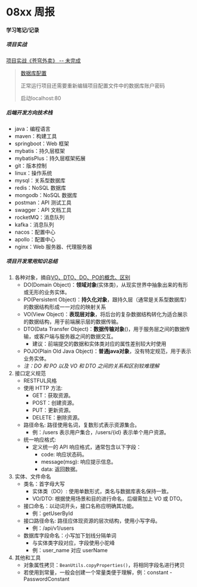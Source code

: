 # 08xx 周报

#### 学习笔记/记录

##### 项目实战

[项目实战《苍穹外卖》 -- 未完成](https://github.com/Moistrocic/sky-take-out.git)

> [数据库配置](./sky.sql)
>
> 正常运行项目还需要重新编辑项目配置文件中的数据库账户密码
> 
> 启动localhost:80

##### 后端开发⽅向技术栈
- java：编程语言
- maven：构建工具
- springboot：Web 框架
- mybatis：持久层框架
- mybatisPlus：持久层框架拓展
- git：版本控制
- linux：操作系统
- mysql：关系型数据库
- redis：NoSQL 数据库
- mongodb：NoSQL 数据库
- postman：API 测试工具
- swagger：API 文档工具
- rocketMQ：消息队列
- kafka：消息队列
- nacos：配置中心
- apollo：配置中心
- nginx：Web 服务器、代理服务器

##### 项⽬开发常⽤知识总结

1. 各种对象，摘自[VO、DTO、DO、PO的概念、区别](https://cloud.tencent.com/developer/article/1492552)
   - DO(Domain Object)：**领域对象**(实体类)，从现实世界中抽象出来的有形或无形的业务实体。
   - PO(Persistent Object)：**持久化对象**，跟持久层（通常是关系型数据库）的数据结构形成一一对应的映射关系
   - VO(View Object)：**表现层对象**，将后台的复杂数据结构转化为适合展示的数据结构，用于前端展示层的数据传输。
   - DTO(Data Transfer Object)：**数据传输对象**()，用于服务层之间的数据传输，或客户端与服务器之间的数据交互。
     - 建议：前端提交的数据和实体类对应的属性差别较大时使用
   - POJO(Plain Old Java Object)：**普通java对象**，没有特定规范，用于表示业务实体。
   - _注：DO 和 PO 以及 VO 和 DTO 之间的关系和区别较难理解_
2. 接⼝定义规范
   - RESTFUL风格
   - 使用 HTTP 方法:
     - GET：获取资源。
     - POST：创建资源。
     - PUT：更新资源。
     - DELETE：删除资源。
   - 路径命名: 路径使用名词，复数形式表示资源集合。
     - 例：/users 表示用户集合，/users/{id} 表示单个用户资源。
   - 统一响应格式:
     - 定义统一的 API 响应格式，通常包含以下字段：
       - code: 响应状态码。
       - message(msg): 响应提示信息。
       - data: 返回数据。
3. 实体、⽂件命名
   - 类名：首字母大写
     - 实体类（DO）: 使用单数形式，类名与数据库表名保持一致。
     - VO/DTO: 根据使用场景和目的进行命名，后缀需加上 VO 或 DTO。
   - 接口命名：以动词开头，接口名称应明确其功能。
     - 例：getUserById
   - 接口路径命名: 路径应体现资源的层次结构，使用小写字母。
     - 例：/api/v1/users
   - 数据库字段命名：小写加下划线分隔单词
     - 与实体类字段对应，字段使用小驼峰
     - 例：user_name 对应 userName
4. 其他和工具
   - 对象属性拷贝：`BeanUtils.copyProperties()`，将相同字段名进行拷贝
   - 若使用到常量，一般会创建一个常量类便于理解，例：constant - PasswordConstant